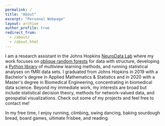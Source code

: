 ```yaml
---
permalink: /
title: "About"
excerpt: "Personal Webpage"
layout: archive
author_profile: true
redirect_from: 
  - /about/
  - /about.html
---
```


I am a research assistant in the Johns Hopkins [NeuroData Lab](https://neurodata.io/about) where my work focuses on [oblique random forests](https://arxiv.org/pdf/1909.11799.pdf) for data with structure, developing a [Python library](https://mvlearn.neurodata.io/) of multiview learning methods, and running statistical analyses on fMRI data sets. I graduated from Johns Hopkins in 2019 with a Bachelor's degree in Applied Mathematics & Statistics and in 2020 with a Master's degree in Biomedical Engineering, concentrating in biomedical data science. Beyond my immediate work, my interests are broad but include statistical decision theory, methods for network-valued data, and geospatial visualizations. Check out some of my projects and feel free to contact me!

In my free time, I enjoy running, climbing, swing dancing, baking sourdough bread, board games, ultimate frisbee, and reading.
